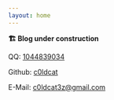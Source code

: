 ```yaml
---
layout: home
---
```


**🏗️ Blog under construction**

QQ: [1044839034](tencent://message/?uin=1044839034)

Github: [c0ldcat](https://github.com/c0ldcat)

E-Mail: [c0ldcat3z@gmail.com](mailto:c0ldcat3z@gmail.com)